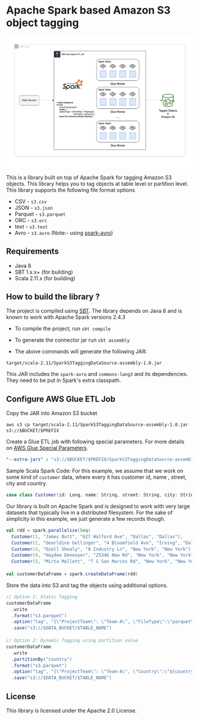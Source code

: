 # Apache Spark based Amazon S3 object tagging 

![Arch](docs/s3_tagging_spark.jpg)

This is a library built on top of Apache Spark for tagging Amazon S3 objects. This library helps you to tag objects at table level or partition level. This library supports the following file format options 

* CSV - `s3.csv`
* JSON - `s3.json` 
* Parquet - `s3.parquet`
* ORC - `s3.orc` 
* text - `s3.text` 
* Avro - `s3.avro` (Note:- using [spark-avro](https://mvnrepository.com/artifact/org.apache.spark/spark-avro_2.12/2.4.3))

## Requirements

* Java 8
* SBT 1.x.x+ (for building)
* Scala 2.11.x (for building)

## How to build the library ?

The project is compiled using [SBT](https://www.scala-sbt.org/1.x/docs/Command-Line-Reference.html). The library depends on Java 8 and is known to work with Apache Spark versions 2.4.3

* To compile the project, run `sbt compile`
* To generate the connector jar run `sbt assembly`

* The above commands will generate the following JAR:
```
target/scala-2.11/SparkS3TaggingDataSource-assembly-1.0.jar
```

This JAR includes the `spark-avro` and `commons-lang3` and its dependencies. They need to be put in Spark's extra classpath. 

## Configure AWS Glue ETL Job

Copy the JAR into Amazon S3 bucket
```shell
aws s3 cp target/scala-2.11/SparkS3TaggingDataSource-assembly-1.0.jar s3://$BUCKET/$PREFIX
```

Create a Glue ETL job with following special parameters. For more details on [AWS Glue Special Parameters](https://docs.aws.amazon.com/glue/latest/dg/aws-glue-programming-etl-glue-arguments.html).

```yaml
"--extra-jars" : "s3://$BUCKET/$PREFIX/SparkS3TaggingDataSource-assembly-1.0.jar"
```

Sample Scala Spark Code: For this example, we assume that we work on some kind of `customer` data, where every it has customer id, name , street, city and country.

```scala
case class Customer(id: Long, name: String, street: String, city: String, country: String)
```
Our library is built on Apache Spark and is designed to work with very large datasets that typically live in a distributed filesystem. For the sake of simplicity in this example, we just generate a few records though.

```scala
val rdd = spark.parallelize(Seq(
  Customer(1, "James Butt", "627 Walford Ave", "Dallas", "Dallas"),
  Customer(2, "Gearldine Gellinger", "4 Bloomfield Ave", "Irving", "Dallas"),
  Customer(3, "Ozell Shealy", "8 Industry Ln", "New York", "New York"),
  Customer(4, "Haydee Denooyer", "25346 New Rd", "New York", "New York"),
  Customer(5, "Mirta Mallett", "7 S San Marcos Rd", "New York", "New York")))

val customerDataFrame = spark.createDataFrame(rdd)
```

Store the data into S3 and tag the objects using additional options.

```scala
// Option 1: Static Tagging
customerDataFrame
  .write
  .format("s3.parquet")
  .option("tag", "{\"ProjectTeam\": \"Team-A\", \"FileType\":\"parquet\"}")
  .save("s3://$DATA_BUCKET/$TABLE_NAME")

// Option 2: Dynamic Tagging using partition value
customerDataFrame
  .write
  .partitionBy("country")
  .format("s3.parquet")
  .option("tag", "{\"ProjectTeam\": \"Team-A\", \"Country\":\"${country}\"}")
  .save("s3://$DATA_BUCKET/$TABLE_NAME")
```

## License

This library is licensed under the Apache 2.0 License.
